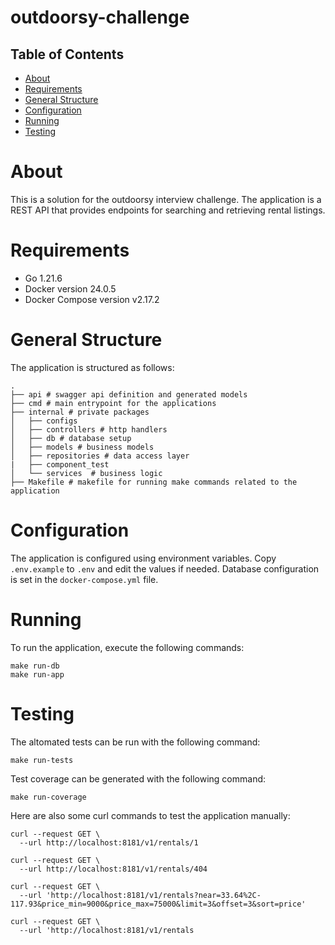 # outdoorsy-challenge

## Table of Contents

- [About](#about)
- [Requirements](#requirements)
- [General Structure](#general-structure)
- [Configuration](#configuration)
- [Running](#running)
- [Testing](#testing)


# About
This is a solution for the outdoorsy interview challenge. The application is a REST API that provides endpoints for searching and retrieving rental listings.

# Requirements
- Go 1.21.6
- Docker version 24.0.5
- Docker Compose version v2.17.2

# General Structure
The application is structured as follows:

```
.
├── api # swagger api definition and generated models
├── cmd # main entrypoint for the applications
├── internal # private packages
│   ├── configs
│   ├── controllers # http handlers
│   ├── db # database setup
│   ├── models # business models
│   ├── repositories # data access layer
|   ├── component_test
│   └── services  # business logic
├── Makefile # makefile for running make commands related to the application
```


# Configuration
The application is configured using environment variables. Copy `.env.example` to `.env` and edit the values if needed. Database configuration is set in the `docker-compose.yml` file.


# Running
To run the application, execute the following commands:

```
make run-db
make run-app
```

# Testing
The altomated tests can be run with the following command:
```
make run-tests
```

Test coverage can be generated with the following command:
```
make run-coverage
```

Here are also some curl commands to test the application manually:
```
curl --request GET \
  --url http://localhost:8181/v1/rentals/1
```
```
curl --request GET \
  --url http://localhost:8181/v1/rentals/404
```

```
curl --request GET \
  --url 'http://localhost:8181/v1/rentals?near=33.64%2C-117.93&price_min=9000&price_max=75000&limit=3&offset=3&sort=price'
```

```
curl --request GET \
  --url 'http://localhost:8181/v1/rentals
```